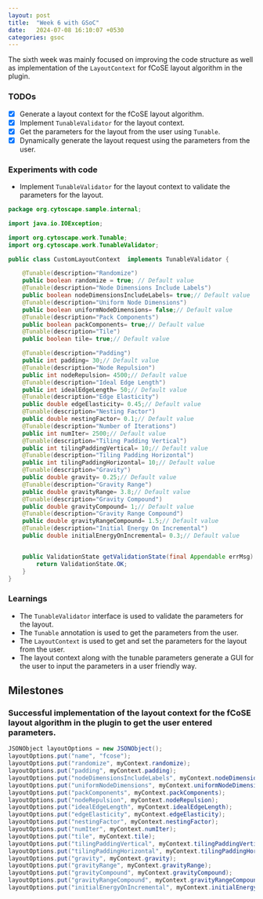 ```yaml
---
layout: post
title:  "Week 6 with GSoC"
date:   2024-07-08 16:10:07 +0530
categories: gsoc
---
```

The sixth week was mainly focused on improving the code structure as well as implementation of the `LayoutContext` for fCoSE layout algorithm in the plugin.

### TODOs
- [x] Generate a layout context for the fCoSE layout algorithm.
- [x] Implement `TunableValidator` for the layout context.
- [x] Get the parameters for the layout from the user using `Tunable`.
- [x] Dynamically generate the layout request using the parameters from the user. 

### Experiments with code
- Implement `TunableValidator` for the layout context to validate the parameters for the layout.

```java
package org.cytoscape.sample.internal;

import java.io.IOException;

import org.cytoscape.work.Tunable;
import org.cytoscape.work.TunableValidator;

public class CustomLayoutContext  implements TunableValidator {

	@Tunable(description="Randomize")
	public boolean randomize = true; // Default value
	@Tunable(description="Node Dimensions Include Labels")
	public boolean nodeDimensionsIncludeLabels= true;// Default value
	@Tunable(description="Uniform Node Dimensions")
	public boolean uniformNodeDimensions= false;// Default value
	@Tunable(description="Pack Components")
	public boolean packComponents= true;// Default value
	@Tunable(description="Tile")
	public boolean tile= true;// Default value

	@Tunable(description="Padding")
	public int padding= 30;// Default value
	@Tunable(description="Node Repulsion")
	public int nodeRepulsion= 4500;// Default value
	@Tunable(description="Ideal Edge Length")
	public int idealEdgeLength= 50;// Default value
	@Tunable(description="Edge Elasticity")
	public double edgeElasticity= 0.45;// Default value
	@Tunable(description="Nesting Factor")
	public double nestingFactor= 0.1;// Default value
	@Tunable(description="Number of Iterations")
	public int numIter= 2500;// Default value
	@Tunable(description="Tiling Padding Vertical")
	public int tilingPaddingVertical= 10;// Default value
	@Tunable(description="Tiling Padding Horizontal")
	public int tilingPaddingHorizontal= 10;// Default value
	@Tunable(description="Gravity")
	public double gravity= 0.25;// Default value
	@Tunable(description="Gravity Range")
	public double gravityRange= 3.8;// Default value
	@Tunable(description="Gravity Compound")
	public double gravityCompound= 1;// Default value
	@Tunable(description="Gravity Range Compound")
	public double gravityRangeCompound= 1.5;// Default value
	@Tunable(description="Initial Energy On Incremental")
	public double initialEnergyOnIncremental= 0.3;// Default value


	public ValidationState getValidationState(final Appendable errMsg) {
		return ValidationState.OK;
	}
}
```

### Learnings
- The `TunableValidator` interface is used to validate the parameters for the layout.
- The `Tunable` annotation is used to get the parameters from the user.
- The `LayoutContext` is used to get and set the parameters for the layout from the user.
- The layout context along with the tunable parameters generate a GUI for the user to input the parameters in a user friendly way.

## Milestones
### Successful implementation of the layout context for the fCoSE layout algorithm in the plugin to get the user entered parameters.
```java
JSONObject layoutOptions = new JSONObject();
layoutOptions.put("name", "fcose");
layoutOptions.put("randomize", myContext.randomize);
layoutOptions.put("padding", myContext.padding);
layoutOptions.put("nodeDimensionsIncludeLabels", myContext.nodeDimensionsIncludeLabels);
layoutOptions.put("uniformNodeDimensions", myContext.uniformNodeDimensions);
layoutOptions.put("packComponents", myContext.packComponents);
layoutOptions.put("nodeRepulsion", myContext.nodeRepulsion);
layoutOptions.put("idealEdgeLength", myContext.idealEdgeLength);
layoutOptions.put("edgeElasticity", myContext.edgeElasticity);
layoutOptions.put("nestingFactor", myContext.nestingFactor);
layoutOptions.put("numIter", myContext.numIter);
layoutOptions.put("tile", myContext.tile);
layoutOptions.put("tilingPaddingVertical", myContext.tilingPaddingVertical);
layoutOptions.put("tilingPaddingHorizontal", myContext.tilingPaddingHorizontal);
layoutOptions.put("gravity", myContext.gravity);
layoutOptions.put("gravityRange", myContext.gravityRange);
layoutOptions.put("gravityCompound", myContext.gravityCompound);
layoutOptions.put("gravityRangeCompound", myContext.gravityRangeCompound);
layoutOptions.put("initialEnergyOnIncremental", myContext.initialEnergyOnIncremental);
```